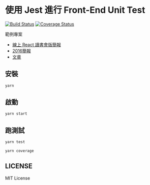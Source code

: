 # 使用 Jest 進行 Front-End Unit Test

[![Build Status](https://travis-ci.org/patw0929/jest-example-for-study-group.svg)](https://travis-ci.org/patw0929/jest-example-for-study-group)
[![Coverage Status](https://coveralls.io/repos/github/patw0929/jest-example-for-study-group/badge.svg?branch=master)](https://coveralls.io/github/patw0929/jest-example-for-study-group?branch=master)

範例專案

* [線上 React 讀書會版簡報](https://speakerdeck.com/patw0929/shi-yong-jest-jin-xing-front-end-unit-test-xian-shang-react-du-shu-hui-ban)
* [2016簡報](https://speakerdeck.com/patw0929/shi-yong-jest-jin-xing-front-end-unit-test)
* [文章](https://blog.patw.me/archives/1310/write-frontend-unit-tests-with-jest/)

## 安裝

```bash
yarn
```

## 啟動

```bash
yarn start
```

## 跑測試

```bash
yarn test
```

```bash
yarn coverage
```

## LICENSE

MIT License
